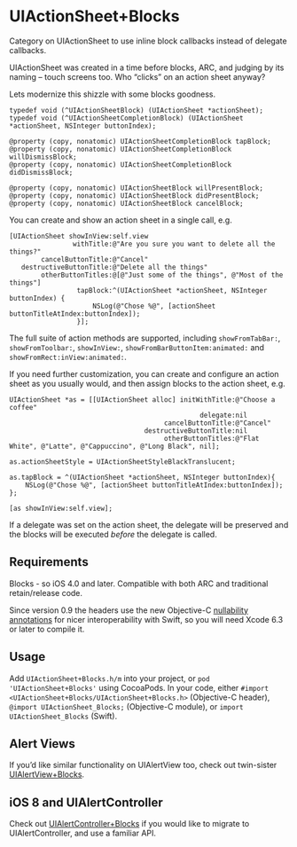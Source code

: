 UIActionSheet+Blocks
===================

Category on UIActionSheet to use inline block callbacks instead of delegate callbacks.

UIActionSheet was created in a time before blocks, ARC, and judging by its naming – touch screens too. Who “clicks” on an action sheet anyway?

Lets modernize this shizzle with some blocks goodness.

```objc
typedef void (^UIActionSheetBlock) (UIActionSheet *actionSheet);
typedef void (^UIActionSheetCompletionBlock) (UIActionSheet *actionSheet, NSInteger buttonIndex);

@property (copy, nonatomic) UIActionSheetCompletionBlock tapBlock;
@property (copy, nonatomic) UIActionSheetCompletionBlock willDismissBlock;
@property (copy, nonatomic) UIActionSheetCompletionBlock didDismissBlock;

@property (copy, nonatomic) UIActionSheetBlock willPresentBlock;
@property (copy, nonatomic) UIActionSheetBlock didPresentBlock;
@property (copy, nonatomic) UIActionSheetBlock cancelBlock;
```

You can create and show an action sheet in a single call, e.g.

```objc
[UIActionSheet showInView:self.view
                withTitle:@"Are you sure you want to delete all the things?"
        cancelButtonTitle:@"Cancel"
   destructiveButtonTitle:@"Delete all the things"
        otherButtonTitles:@[@"Just some of the things", @"Most of the things"]
                 tapBlock:^(UIActionSheet *actionSheet, NSInteger buttonIndex) {
                     NSLog(@"Chose %@", [actionSheet buttonTitleAtIndex:buttonIndex]);
                 }];
```

The full suite of action methods are supported, including `showFromTabBar:`, `showFromToolbar:`, `showInView:`, `showFromBarButtonItem:animated:` and `showFromRect:inView:animated:`.

If you need further customization, you can create and configure an action sheet as you usually would, and then assign blocks to the action sheet, e.g.

```objc
UIActionSheet *as = [[UIActionSheet alloc] initWithTitle:@"Choose a coffee"
                                                delegate:nil
                                       cancelButtonTitle:@"Cancel"
                                  destructiveButtonTitle:nil
                                       otherButtonTitles:@"Flat White", @"Latte", @"Cappuccino", @"Long Black", nil];

as.actionSheetStyle = UIActionSheetStyleBlackTranslucent;

as.tapBlock = ^(UIActionSheet *actionSheet, NSInteger buttonIndex){
    NSLog(@"Chose %@", [actionSheet buttonTitleAtIndex:buttonIndex]);
};

[as showInView:self.view];
```

If a delegate was set on the action sheet, the delegate will be preserved and the blocks will be executed _before_ the delegate is called.

## Requirements

Blocks - so iOS 4.0 and later. Compatible with both ARC and traditional retain/release code.

Since version 0.9 the headers use the new Objective-C [nullability annotations](https://developer.apple.com/swift/blog/?id=25) for nicer interoperability with Swift, so you will need Xcode 6.3 or later to compile it.

## Usage

Add `UIActionSheet+Blocks.h/m` into your project, or `pod 'UIActionSheet+Blocks'` using CocoaPods. 
In your code, either `#import <UIActionSheet+Blocks/UIActionSheet+Blocks.h>` (Objective-C header), `@import UIActionSheet_Blocks;` (Objective-C module), or `import UIActionSheet_Blocks` (Swift).

## Alert Views

If you’d like similar functionality on UIAlertView too, check out twin-sister [UIAlertView+Blocks](https://github.com/ryanmaxwell/UIAlertView-Blocks).

## iOS 8 and UIAlertController

Check out [UIAlertController+Blocks](https://github.com/ryanmaxwell/UIAlertController-Blocks) if you would like to migrate to UIAlertController, and use a familiar API.
